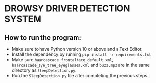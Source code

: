 # DROWSY DRIVER DETECTION SYSTEM

## How to run the program:
* Make sure to have Python version 10 or above and a Text Editor.
* Install the dependency by running `pip install -r requirements.txt`
* Make sure `haarcascade_frontalface_default.xml`, `haarcascade_eye_tree_eyeglasses.xml` and `buzz.mp3` are in the same directory as `SleepDetection.py`.   
* Run the `SleepDetection.py` file after completing the previous steps.

